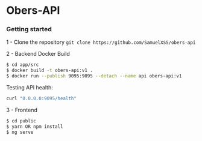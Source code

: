 # Obers-API

### Getting started

1 - Clone the repository
`git clone https://github.com/SamuelXSS/obers-api`

2 - Backend Docker Build
```sh
$ cd app/src
$ docker build -t obers-api:v1 .
$ docker run --publish 9095:9095 --detach --name api obers-api:v1
```

Testing API health: 
```sh
curl "0.0.0.0:9095/health"
```
3 - Frontend
```sh
$ cd public
$ yarn OR npm install
$ ng serve
```



